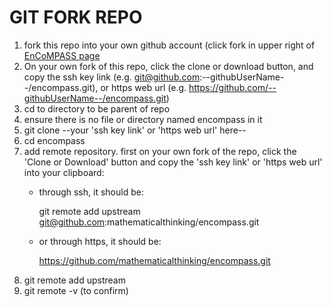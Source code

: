 # GIT FORK REPO

1. fork this repo into your own github account (click fork in upper right of [EnCoMPASS page](https://github.com/mathematicalthinking/encompass)
1. On your own fork of this repo, click the clone or download button, and copy the ssh key link (e.g. git@github.com:--githubUserName--/encompass.git), or https web url (e.g. https://github.com/--githubUserName--/encompass.git)
1. cd to directory to be parent of repo
1. ensure there is no file or directory named encompass in it
1. git clone --your 'ssh key link' or 'https web url' here--
1. cd encompass
1. add remote repository.  first on your own fork of the repo, click the 'Clone or Download' button and copy the 'ssh key link' or 'https web url' into your clipboard:
    * through ssh, it should be:
    
      git remote add upstream git@github.com:mathematicalthinking/encompass.git
    * or through https, it should be:
    
      https://github.com/mathematicalthinking/encompass.git
1. git remote add upstream
1. git remote -v (to confirm)

